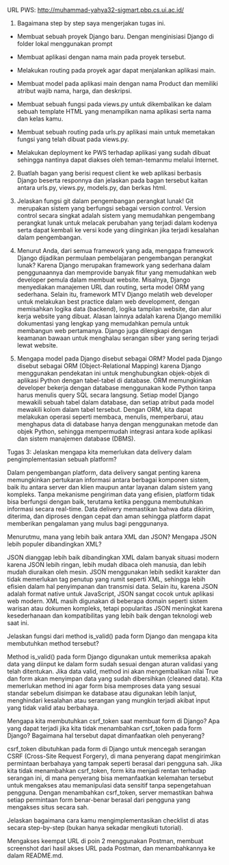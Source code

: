 URL PWS: http://muhammad-yahya32-sigmart.pbp.cs.ui.ac.id/

1. Bagaimana step by step saya mengerjakan tugas ini.
- Membuat sebuah proyek Django baru.
Dengan menginisiasi Django di folder lokal menggunakan prompt 
- Membuat aplikasi dengan nama main pada proyek tersebut.

- Melakukan routing pada proyek agar dapat menjalankan aplikasi main.

- Membuat model pada aplikasi main dengan nama Product dan memiliki atribut wajib nama, harga, dan deskripsi.
- Membuat sebuah fungsi pada views.py untuk dikembalikan ke dalam sebuah template HTML yang menampilkan nama aplikasi serta nama dan kelas kamu.
- Membuat sebuah routing pada urls.py aplikasi main untuk memetakan fungsi yang telah dibuat pada views.py.
- Melakukan deployment ke PWS terhadap aplikasi yang sudah dibuat sehingga nantinya dapat diakses oleh teman-temanmu melalui Internet.

2. Buatlah bagan yang berisi request client ke web aplikasi berbasis Django beserta responnya dan jelaskan pada bagan tersebut kaitan antara urls.py, views.py, models.py, dan berkas html.

3. Jelaskan fungsi git dalam pengembangan perangkat lunak!
Git merupakan sistem yang berfungsi sebagai version control. Version control secara singkat adalah sistem yang memudahkan pengembang perangkat lunak untuk melacak perubahan yang terjadi dalam kodenya serta dapat kembali ke versi kode yang diinginkan jika terjadi kesalahan dalam pengembangan.

4. Menurut Anda, dari semua framework yang ada, mengapa framework Django dijadikan permulaan pembelajaran pengembangan perangkat lunak?
Karena Django merupakan framework yang sederhana dalam penggunaannya dan memprovide banyak fitur yang memudahkan web developer pemula dalam membuat website. Misalnya, Django menyediakan manajemen URL dan routing, serta model ORM yang sederhana. Selain itu, framework MTV Django melatih web developer untuk melakukan best practice dalam web development, dengan memisahkan logika data (backend), logika tampilan website, dan alur kerja website yang dibuat. Alasan lainnya adalah karena Django memiliki dokumentasi yang lengkap yang memudahkan pemula untuk membangun web pertamanya. Django juga dilengkapi dengan keamanan bawaan untuk menghalau serangan siber yang sering terjadi lewat website.

5. Mengapa model pada Django disebut sebagai ORM?
Model pada Django disebut sebagai ORM (Object-Relational Mapping) karena Django menggunakan pendekatan ini untuk menghubungkan objek-objek di aplikasi Python dengan tabel-tabel di database. ORM memungkinkan developer bekerja dengan database menggunakan kode Python tanpa harus menulis query SQL secara langsung. Setiap model Django mewakili sebuah tabel dalam database, dan setiap atribut pada model mewakili kolom dalam tabel tersebut. Dengan ORM, kita dapat melakukan operasi seperti membaca, menulis, memperbarui, atau menghapus data di database hanya dengan menggunakan metode dan objek Python, sehingga mempermudah integrasi antara kode aplikasi dan sistem manajemen database (DBMS).

Tugas 3:
 Jelaskan mengapa kita memerlukan data delivery dalam pengimplementasian sebuah platform?

Dalam pengembangan platform, data delivery sangat penting karena memungkinkan pertukaran informasi antara berbagai komponen sistem, baik itu antara server dan klien maupun antar layanan dalam sistem yang kompleks. Tanpa mekanisme pengiriman data yang efisien, platform tidak bisa berfungsi dengan baik, terutama ketika pengguna membutuhkan informasi secara real-time. Data delivery memastikan bahwa data dikirim, diterima, dan diproses dengan cepat dan aman sehingga platform dapat memberikan pengalaman yang mulus bagi penggunanya.

 Menurutmu, mana yang lebih baik antara XML dan JSON? Mengapa JSON lebih populer dibandingkan XML?

JSON dianggap lebih baik dibandingkan XML dalam banyak situasi modern karena JSON lebih ringan, lebih mudah dibaca oleh manusia, dan lebih mudah diuraikan oleh mesin. JSON menggunakan lebih sedikit karakter dan tidak memerlukan tag penutup yang rumit seperti XML, sehingga lebih efisien dalam hal penyimpanan dan transmisi data. Selain itu, karena JSON adalah format native untuk JavaScript, JSON sangat cocok untuk aplikasi web modern. XML masih digunakan di beberapa domain seperti sistem warisan atau dokumen kompleks, tetapi popularitas JSON meningkat karena kesederhanaan dan kompatibilitas yang lebih baik dengan teknologi web saat ini.

 Jelaskan fungsi dari method is_valid() pada form Django dan mengapa kita membutuhkan method tersebut?

 Method is_valid() pada form Django digunakan untuk memeriksa apakah data yang diinput ke dalam form sudah sesuai dengan aturan validasi yang telah ditentukan. Jika data valid, method ini akan mengembalikan nilai True dan form akan menyimpan data yang sudah dibersihkan (cleaned data). Kita memerlukan method ini agar form bisa memproses data yang sesuai standar sebelum disimpan ke database atau digunakan lebih lanjut, menghindari kesalahan atau serangan yang mungkin terjadi akibat input yang tidak valid atau berbahaya.

 Mengapa kita membutuhkan csrf_token saat membuat form di Django? Apa yang dapat terjadi jika kita tidak menambahkan csrf_token pada form Django? Bagaimana hal tersebut dapat dimanfaatkan oleh penyerang?

csrf_token dibutuhkan pada form di Django untuk mencegah serangan CSRF (Cross-Site Request Forgery), di mana penyerang dapat mengirimkan permintaan berbahaya yang tampak seperti berasal dari pengguna sah. Jika kita tidak menambahkan csrf_token, form kita menjadi rentan terhadap serangan ini, di mana penyerang bisa memanfaatkan kelemahan tersebut untuk mengakses atau memanipulasi data sensitif tanpa sepengetahuan pengguna. Dengan menambahkan csrf_token, server memastikan bahwa setiap permintaan form benar-benar berasal dari pengguna yang mengakses situs secara sah.

 Jelaskan bagaimana cara kamu mengimplementasikan checklist di atas secara step-by-step (bukan hanya sekadar mengikuti tutorial).

 Mengakses keempat URL di poin 2 menggunakan Postman, membuat screenshot dari hasil akses URL pada Postman, dan menambahkannya ke dalam README.md.